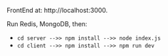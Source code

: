 FrontEnd at:  http://localhost:3000.

Run Redis, MongoDB, then:
- `cd server -->> npm install -->> node index.js`
- `cd client -->> npm install -->> npm run dev`